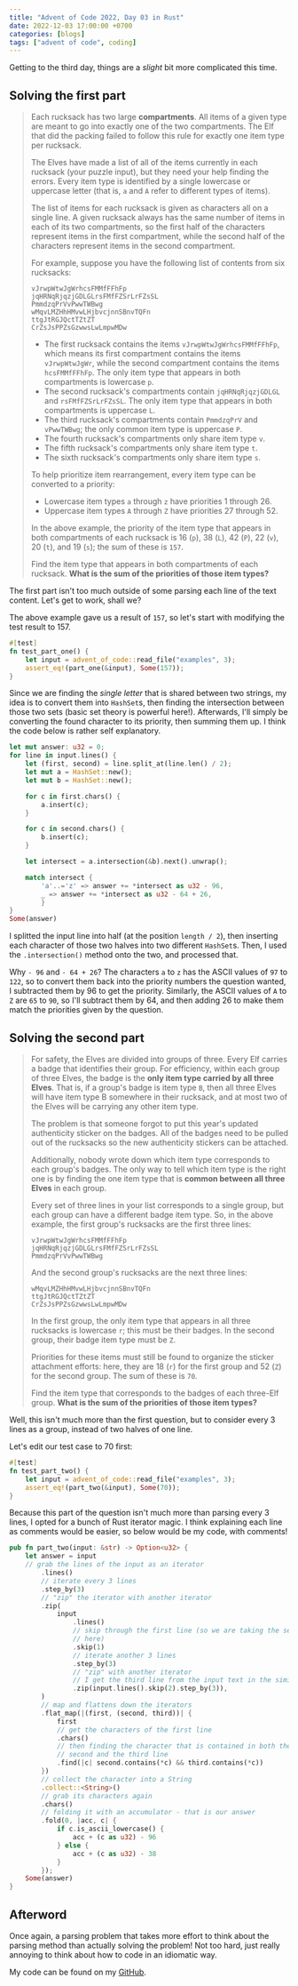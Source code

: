 ```yaml
---
title: "Advent of Code 2022, Day 03 in Rust"
date: 2022-12-03 17:00:00 +0700
categories: [blogs]
tags: ["advent of code", coding]
---
```


Getting to the third day, things are a _slight_ bit more complicated this time.

## Solving the first part

> Each rucksack has two large **compartments**. All items of a given type are
> meant to go into exactly one of the two compartments. The Elf that did the
> packing failed to follow this rule for exactly one item type per rucksack.
>
> The Elves have made a list of all of the items currently in each rucksack
> (your puzzle input), but they need your help finding the errors. Every item
> type is identified by a single lowercase or uppercase letter (that is, `a` and
> `A` refer to different types of items).
>
> The list of items for each rucksack is given as characters all on a single
> line. A given rucksack always has the same number of items in each of its two
> compartments, so the first half of the characters represent items in the first
> compartment, while the second half of the characters represent items in the
> second compartment.
>
> For example, suppose you have the following list of contents from six
> rucksacks:
>
> ```
> vJrwpWtwJgWrhcsFMMfFFhFp
> jqHRNqRjqzjGDLGLrsFMfFZSrLrFZsSL
> PmmdzqPrVvPwwTWBwg
> wMqvLMZHhHMvwLHjbvcjnnSBnvTQFn
> ttgJtRGJQctTZtZT
> CrZsJsPPZsGzwwsLwLmpwMDw
> ```
>
> -   The first rucksack contains the items `vJrwpWtwJgWrhcsFMMfFFhFp`, which
>     means its first compartment contains the items `vJrwpWtwJgWr`, while the
>     second compartment contains the items `hcsFMMfFFhFp`. The only item type
>     that appears in both compartments is lowercase `p`.
> -   The second rucksack's compartments contain `jqHRNqRjqzjGDLGL` and
>     `rsFMfFZSrLrFZsSL`. The only item type that appears in both compartments is
>     uppercase `L`.
> -   The third rucksack's compartments contain `PmmdzqPrV` and `vPwwTWBwg`; the
>     only common item type is uppercase `P`.
> -   The fourth rucksack's compartments only share item type `v`.
> -   The fifth rucksack's compartments only share item type `t`.
> -   The sixth rucksack's compartments only share item type `s`.
>
> To help prioritize item rearrangement, every item type can be converted to a
> priority:
>
> -   Lowercase item types `a` through `z` have priorities 1 through 26.
> -   Uppercase item types `A` through `Z` have priorities 27 through 52.
>
> In the above example, the priority of the item type that appears in both
> compartments of each rucksack is 16 (`p`), 38 (`L`), 42 (`P`), 22 (`v`), 20
> (`t`), and 19 (`s`); the sum of these is `157`.
>
> Find the item type that appears in both compartments of each rucksack. **What
> is the sum of the priorities of those item types?**

The first part isn't too much outside of some parsing each line of the text content. Let's get to work, shall we?

The above example gave us a result of `157`, so let's start with modifying the test result to 157.

```rust
#[test]
fn test_part_one() {
	let input = advent_of_code::read_file("examples", 3);
	assert_eq!(part_one(&input), Some(157));
}
```

Since we are finding the _single letter_ that is shared between two strings, my idea is to convert them into `HashSet`s, then finding the intersection between those two sets (basic set theory is powerful here!). Afterwards, I'll simply be converting the found character to its priority, then summing them up. I think the code below is rather self explanatory.

```rust
let mut answer: u32 = 0;
for line in input.lines() {
	let (first, second) = line.split_at(line.len() / 2);
	let mut a = HashSet::new();
	let mut b = HashSet::new();

	for c in first.chars() {
		a.insert(c);
	}

	for c in second.chars() {
		b.insert(c);
	}

	let intersect = a.intersection(&b).next().unwrap();

	match intersect {
		'a'..='z' => answer += *intersect as u32 - 96,
		_ => answer += *intersect as u32 - 64 + 26,
		}
}
Some(answer)
```

I splitted the input line into half (at the position `length / 2`), then inserting each character of those two halves into two different `HashSet`s. Then, I used the `.intersection()` method onto the two, and processed that.

Why `- 96` and `- 64 + 26`? The characters `a` to `z` has the ASCII values of `97` to `122`, so to convert them back into the priority numbers the question wanted, I subtracted them by 96 to get the priority. Similarly, the ASCII values of `A` to `Z` are `65` to `90`, so I'll subtract them by 64, and then adding 26 to make them match the priorities given by the question.

## Solving the second part

> For safety, the Elves are divided into groups of three. Every Elf carries a
> badge that identifies their group. For efficiency, within each group of three
> Elves, the badge is the **only item type carried by all three Elves**. That
> is, if a group's badge is item type `B`, then all three Elves will have item
> type B somewhere in their rucksack, and at most two of the Elves will be
> carrying any other item type.
>
> The problem is that someone forgot to put this year's updated authenticity
> sticker on the badges. All of the badges need to be pulled out of the
> rucksacks so the new authenticity stickers can be attached.
>
> Additionally, nobody wrote down which item type corresponds to each group's
> badges. The only way to tell which item type is the right one is by finding
> the one item type that is **common between all three Elves** in each group.
>
> Every set of three lines in your list corresponds to a single group, but each
> group can have a different badge item type. So, in the above example, the
> first group's rucksacks are the first three lines:
>
> ```
> vJrwpWtwJgWrhcsFMMfFFhFp
> jqHRNqRjqzjGDLGLrsFMfFZSrLrFZsSL
> PmmdzqPrVvPwwTWBwg
> ```
>
> And the second group's rucksacks are the next three lines:
>
> ```
> wMqvLMZHhHMvwLHjbvcjnnSBnvTQFn
> ttgJtRGJQctTZtZT
> CrZsJsPPZsGzwwsLwLmpwMDw
> ```
>
> In the first group, the only item type that appears in all three rucksacks is
> lowercase `r`; this must be their badges. In the second group, their badge
> item type must be `Z`.
>
> Priorities for these items must still be found to organize the sticker
> attachment efforts: here, they are 18 (`r`) for the first group and 52 (`Z`)
> for the second group. The sum of these is `70`.
>
> Find the item type that corresponds to the badges of each three-Elf group.
> **What is the sum of the priorities of those item types?**

Well, this isn't much more than the first question, but to consider every 3 lines as a group, instead of two halves of one line.

Let's edit our test case to 70 first:

```rust
#[test]
fn test_part_two() {
	let input = advent_of_code::read_file("examples", 3);
	assert_eq!(part_two(&input), Some(70));
}
```

Because this part of the question isn't much more than parsing every 3 lines, I opted for a bunch of Rust iterator magic. I think explaining each line as comments would be easier, so below would be my code, with comments!

```rust
pub fn part_two(input: &str) -> Option<u32> {
	let answer = input
	// grab the lines of the input as an iterator
		.lines()
		// iterate every 3 lines
		.step_by(3)
		// "zip" the iterator with another iterator
		.zip(
			input
				.lines()
				// skip through the first line (so we are taking the second line
				// here)
				.skip(1)
				// iterate another 3 lines
				.step_by(3)
				// "zip" with another iterator
				// I get the third line from the input text in the similar way
				.zip(input.lines().skip(2).step_by(3)),
		)
		// map and flattens down the iterators
		.flat_map(|(first, (second, third))| {
			first
			// get the characters of the first line
			.chars()
			// then finding the character that is contained in both the
			// second and the third line
			.find(|c| second.contains(*c) && third.contains(*c))
		})
		// collect the character into a String
		.collect::<String>()
		// grab its characters again
		.chars()
		// folding it with an accumulator - that is our answer
		.fold(0, |acc, c| {
			if c.is_ascii_lowercase() {
				acc + (c as u32) - 96
			} else {
				acc + (c as u32) - 38
			}
		});
	Some(answer)
}
```

## Afterword

Once again, a parsing problem that takes more effort to think about the parsing method than actually solving the problem! Not too hard, just really annoying to think about how to code in an idiomatic way.

My code can be found on my [GitHub](https://github.com/j1nxie/aoc-rs-2022/blob/main/src/bin/03.rs).
